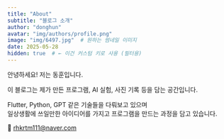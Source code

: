 ```yaml
---
title: "About"
subtitle: "블로그 소개"
author: "donghun"
avatar: "img/authors/profile.png"
image: "img/6497.jpg"  # 원하는 썸네일 이미지
date: 2025-05-28
hidden: true  # ← 이건 커스텀 키로 사용 (필터용)
---
```


안녕하세요! 저는 동훈입니다.

이 블로그는 제가 만든 프로그램, AI 실험, 사진 기록 등을 담는 공간입니다.

Flutter, Python, GPT 같은 기술들을 다뤄보고 있으며  
일상생활에 쓰일만한 아이디어를 가지고 프로그램을 만드는 과정을 담고 있습니다.

📧 rhkrtm111@naver.com